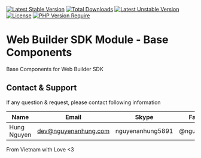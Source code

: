 [![Latest Stable Version](http://poser.pugx.org/web-builder-sdk/initialize-base-components/v)](https://packagist.org/packages/web-builder-sdk/initialize-base-components) [![Total Downloads](http://poser.pugx.org/web-builder-sdk/initialize-base-components/downloads)](https://packagist.org/packages/web-builder-sdk/initialize-base-components) [![Latest Unstable Version](http://poser.pugx.org/web-builder-sdk/initialize-base-components/v/unstable)](https://packagist.org/packages/web-builder-sdk/initialize-base-components) [![License](http://poser.pugx.org/web-builder-sdk/initialize-base-components/license)](https://packagist.org/packages/web-builder-sdk/initialize-base-components) [![PHP Version Require](http://poser.pugx.org/web-builder-sdk/initialize-base-components/require/php)](https://packagist.org/packages/web-builder-sdk/initialize-base-components)

# Web Builder SDK Module - Base Components

Base Components for Web Builder SDK

## Contact & Support

If any question & request, please contact following information

| Name        | Email                | Skype            | Facebook      |
|-------------|----------------------|------------------|---------------|
| Hung Nguyen | dev@nguyenanhung.com | nguyenanhung5891 | @nguyenanhung |

From Vietnam with Love <3
